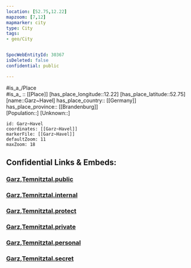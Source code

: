 ```yaml
---
location: [52.75,12.22] 
mapzoom: [7,12] 
mapmarker: city 
type: City
tags:
- geo/City


SpocWebEntityId: 30367
isDeleted: false
confidential: public

---
```

#is_a_/Place  
#is_a_ :: [[Place]] 
[has_place_longitude::12.22] 
[has_place_latitude::52.75] 
[name::Garz~Havel] 
has_place_country:: [[Germany]]  
has_place_province:: [[Brandenburg]]  
[Population::] 
[Unknown::] 


```leaflet
id: Garz~Havel
coordinates: [[Garz~Havel]] 
markerFile: [[Garz~Havel]] 
defaultZoom: 11 
maxZoom: 18
```


## Confidential Links & Embeds: 

### [Garz,Temnitztal.public](/_public/\Earth\Continent\Europe\Europe~Central\Germany\Germany~East\Brandenburg\counties~Brandenburg\Ostprignitz-Ruppin\cities~Ostprignitz-Ruppin\Temnitz\boroughs~Temnitz\TemnitztalGarz,Temnitztal.public.md) 

### [Garz,Temnitztal.internal](/_internal/\Earth\Continent\Europe\Europe~Central\Germany\Germany~East\Brandenburg\counties~Brandenburg\Ostprignitz-Ruppin\cities~Ostprignitz-Ruppin\Temnitz\boroughs~Temnitz\TemnitztalGarz,Temnitztal.internal.md) 

### [Garz,Temnitztal.protect](/_protect/\Earth\Continent\Europe\Europe~Central\Germany\Germany~East\Brandenburg\counties~Brandenburg\Ostprignitz-Ruppin\cities~Ostprignitz-Ruppin\Temnitz\boroughs~Temnitz\TemnitztalGarz,Temnitztal.protect.md) 

### [Garz,Temnitztal.private](/_private/\Earth\Continent\Europe\Europe~Central\Germany\Germany~East\Brandenburg\counties~Brandenburg\Ostprignitz-Ruppin\cities~Ostprignitz-Ruppin\Temnitz\boroughs~Temnitz\TemnitztalGarz,Temnitztal.private.md) 

### [Garz,Temnitztal.personal](/_personal/\Earth\Continent\Europe\Europe~Central\Germany\Germany~East\Brandenburg\counties~Brandenburg\Ostprignitz-Ruppin\cities~Ostprignitz-Ruppin\Temnitz\boroughs~Temnitz\TemnitztalGarz,Temnitztal.personal.md) 

### [Garz,Temnitztal.secret](/_secret/\Earth\Continent\Europe\Europe~Central\Germany\Germany~East\Brandenburg\counties~Brandenburg\Ostprignitz-Ruppin\cities~Ostprignitz-Ruppin\Temnitz\boroughs~Temnitz\TemnitztalGarz,Temnitztal.secret.md)

